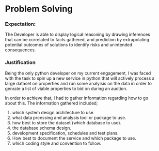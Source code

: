 # Problem Solving
### Expectation:
The Developer is able to display logical reasoning by drawing inferences that can be correlated to facts gathered, and prediction by extrapolating potential outcomes of solutions to identify risks and unintended consequences.

### Justification
Being the only python developer on my current engagement, I was faced with the task to spin up a new service in python that will actively process a large dataset on properties and run some analyisis on the data in order to genrate a list of viable properties to bid on during an auction.

In order to achieve that, I had to gather information regarding how to go about this. The information gathered included;

1. which system design architecture to use.
2. what data prcessing and analysis tool or package to use.
3. how best to store the dataset (which database to use).
4. the database schema design.
5. development specification, schedules and test plans.
6. How best to document the service and which package to use.
7. which coding style and convention to follow.
